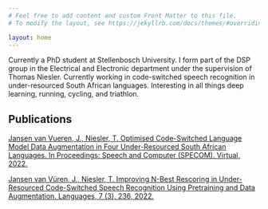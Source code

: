 ```yaml
---
# Feel free to add content and custom Front Matter to this file.
# To modify the layout, see https://jekyllrb.com/docs/themes/#overriding-theme-defaults

layout: home
---
```


Currently a PhD student at Stellenbosch University.
I form part of the DSP group in the Electrical and Electronic department under the supervision of Thomas Niesler.
Currently working in code-switched speech recognition in under-resourced South African languages.
Interesting in all things deep learning, running, cycling, and triathlon.

## Publications

[Jansen van Vueren, J., Niesler, T. Optimised Code-Switched Language Model Data Augmentation in Four Under-Resourced South African Languages. In Proceedings: Speech and Computer (SPECOM). Virtual, 2022. ](https://doi.org/10.1007/978-3-030-87802-3_28)

[Jansen van Vüren, J., Niesler, T. Improving N-Best Rescoring in Under-Resourced Code-Switched Speech Recognition Using Pretraining and Data Augmentation. Languages, 7 (3), 236, 2022.](https://doi.org/10.3390/languages7030236)
